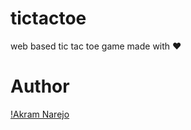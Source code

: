 # tictactoe
web based tic tac toe game made with ❤️ 

# Author
[!Akram Narejo](https://www.twitter.com/akramnarejo)
